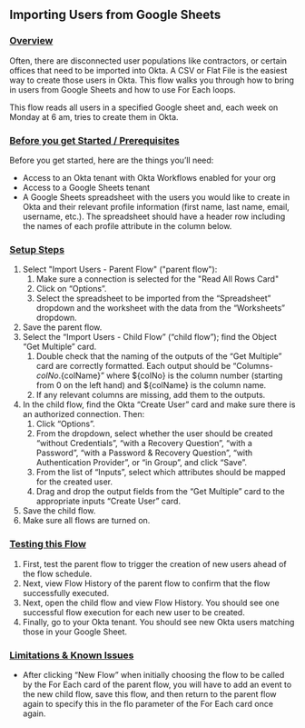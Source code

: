 ## Importing Users from Google Sheets


### <span style="text-decoration:underline;">Overview</span>

Often, there are disconnected user populations like contractors, or certain offices that need to be imported into Okta. A CSV or Flat File is the easiest way to create those users in Okta. This flow walks you through how to bring in users from Google Sheets and how to use For Each loops. 

This flow reads all users in a specified Google sheet and, each week on Monday at 6 am, tries to create them in Okta.   


### <span style="text-decoration:underline;">Before you get Started / Prerequisites</span>

Before you get started, here are the things you’ll need:

*   Access to an Okta tenant with Okta Workflows enabled for your org
*   Access to a Google Sheets tenant
*   A Google Sheets spreadsheet with the users you would like to create in Okta and their relevant profile information (first name, last name, email, username, etc.). The spreadsheet should have a header row including the names of each profile attribute in the column below.


### <span style="text-decoration:underline;">Setup Steps</span>

1. Select "Import Users - Parent Flow" ("parent flow"):
    1. Make sure a connection is selected for the "Read All Rows Card"
    2. Click on “Options”.
    3. Select the spreadsheet to be imported from the “Spreadsheet” dropdown and the worksheet with the data from the “Worksheets” dropdown.
2. Save the parent flow.
3. Select the “Import Users - Child Flow” (“child flow”); find the Object “Get Multiple” card.
    1. Double check that the naming of the outputs of the “Get Multiple” card are correctly formatted. Each output should be “Columns-${colNo}.${colName}” where ${colNo} is the column number (starting from 0 on the left hand) and ${colName} is the column name.
    2. If any relevant columns are missing, add them to the outputs.
4. In the child flow, find the Okta “Create User” card and make sure there is an authorized connection. Then:
    1. Click “Options”.
    2. From the dropdown, select whether the user should be created “without Credentials”, “with a Recovery Question”, “with a Password”, “with a Password & Recovery Question”, “with Authentication Provider”, or “in Group”, and click “Save”.
    3. From the list of “Inputs”, select which attributes should be mapped for the created user.
    4. Drag and drop the output fields from the “Get Multiple” card to the appropriate inputs “Create User” card.
5. Save the child flow.
6. Make sure all flows are turned on. 

### <span style="text-decoration:underline;">Testing this Flow</span>

1. First, test the parent flow to trigger the creation of new users ahead of the flow schedule.
2. Next, view Flow History of the parent flow to confirm that the flow successfully executed.
3. Next, open the child flow and view Flow History. You should see one successful flow execution for each new user to be created.
4. Finally, go to your Okta tenant. You should see new Okta users matching those in your Google Sheet.

### <span style="text-decoration:underline;">Limitations & Known Issues</span>

* After clicking “New Flow” when initially choosing the flow to be called by the For Each card of the parent flow, you will have to add an event to the new child flow, save this flow, and then return to the parent flow again to specify this in the flo parameter of the For Each card once again.
